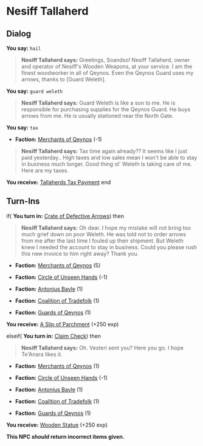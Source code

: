 # Nesiff Tallaherd
## Dialog

**You say:** `hail`



>**Nesiff Tallaherd says:** Greetings, Soandso! Nesiff Tallaherd, owner and operator of Nesiff's Wooden Weapons, at your service. I am the finest woodworker in all of Qeynos. Even the Qeynos Guard uses my arrows, thanks to [Guard Weleth].

**You say:** `guard weleth`



>**Nesiff Tallaherd says:** Guard Weleth is like a son to me. He is responsible for purchasing supplies for the Qeynos Guard. He buys arrows from me. He is usually stationed near the North Gate.

**You say:** `tax`



* __Faction:__ [Merchants of Qeynos](/faction/291) (-1)


>**Nesiff Tallaherd says:** Tax time again already?? It seems like I just paid yesterday.. High taxes and low sales mean I won't be able to stay in business much longer. Good thing ol' Weleth is taking care of me. Here are my taxes.


**You receive:**  [Tallaherds Tax Payment](/item/13173)
end

## Turn-Ins





if( **You turn in:** [Crate of Defective Arrows](/item/13925)) then 


>**Nesiff Tallaherd says:** Oh dear. I hope my mistake will not bring too much grief down on poor Weleth. He was told not to order arrows from me after the last time I fouled up their shipment. But Weleth knew I needed the account to stay in business. Could you please rush this new invoice to him right away? Thank you.





* __Faction:__ [Merchants of Qeynos](/faction/291) (5)


* __Faction:__ [Circle of Unseen Hands](/faction/223) (-1)


* __Faction:__ [Antonius Bayle](/faction/219) (1)


* __Faction:__ [Coalition of Tradefolk](/faction/229) (1)


* __Faction:__ [Guards of Qeynos](/faction/262) (1)


 **You receive:**  [A Slip of Parchment](/item/18824) (+250 exp)

elseif( **You turn in:** [Claim Check](/item/18012)) then


>**Nesiff Tallaherd says:** Oh.  Vesteri sent you?  Here you go.  I hope Te'Anara likes it.





* __Faction:__ [Merchants of Qeynos](/faction/291) (1)


* __Faction:__ [Circle of Unseen Hands](/faction/223) (-1)


* __Faction:__ [Antonius Bayle](/faction/219) (1)


* __Faction:__ [Coalition of Tradefolk](/faction/229) (1)


* __Faction:__ [Guards of Qeynos](/faction/262) (1)


 **You receive:**  [Wooden Statue](/item/13864) (+250 exp)

**This NPC *should* return incorrect items given.**

